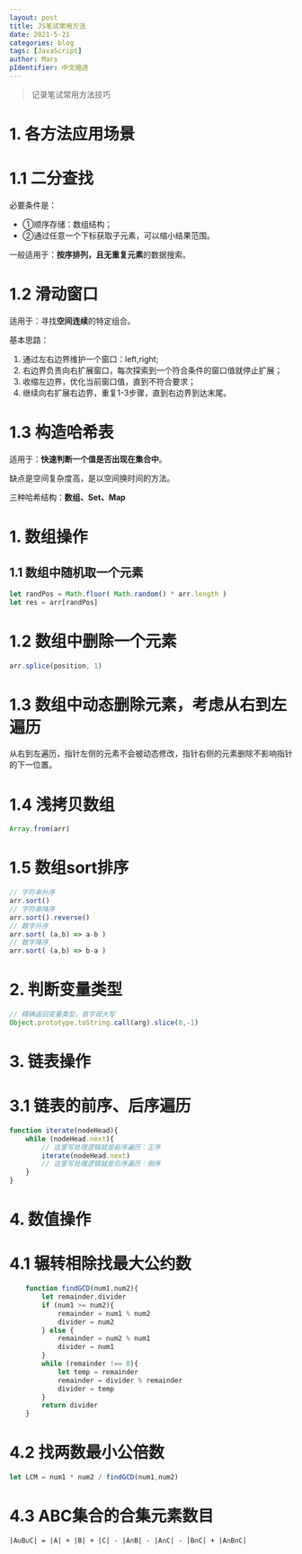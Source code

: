 ```yaml
---
layout: post
title: JS笔试常用方法
date: 2021-5-21
categories: blog
tags: [JavaScript]
author: Mars
pIdentifier: 中文缩进
---
```


> 记录笔试常用方法技巧
>


# 1. 各方法应用场景

# 1.1 二分查找

必要条件是：

- ①顺序存储：数组结构；
- ②通过任意一个下标获取子元素，可以缩小结果范围。

一般适用于：**按序排列，且无重复元素**的数据搜索。

# 1.2 滑动窗口

适用于：寻找**空间连续**的特定组合。

基本思路：

1. 通过左右边界维护一个窗口：left,right;
2. 右边界负责向右扩展窗口，每次探索到一个符合条件的窗口值就停止扩展；
3. 收缩左边界，优化当前窗口值，直到不符合要求；
4. 继续向右扩展右边界，重复1-3步骤，直到右边界到达末尾。

# 1.3 构造哈希表

适用于：**快速判断一个值是否出现在集合中**。

缺点是空间复杂度高，是以空间换时间的方法。

三种哈希结构：**数组、Set、Map**

# 1. 数组操作

## 1.1 数组中随机取一个元素

```js
let randPos = Math.floor( Math.random() * arr.length )
let res = arr[randPos]
```

# 1.2 数组中删除一个元素

```js
arr.splice(position, 1)
```

# 1.3 数组中动态删除元素，考虑从右到左遍历

从右到左遍历，指针左侧的元素不会被动态修改，指针右侧的元素删除不影响指针的下一位置。

# 1.4 浅拷贝数组

```js
Array.from(arr)
```

# 1.5 数组sort排序

```js
// 字符串升序
arr.sort()
// 字符串降序
arr.sort().reverse()
// 数字升序
arr.sort( (a,b) => a-b )
// 数字降序
arr.sort( (a,b) => b-a )
```

# 2. 判断变量类型

```js
// 精确返回变量类型，首字母大写
Object.prototype.toString.call(arg).slice(8,-1)
```

# 3. 链表操作

# 3.1 链表的前序、后序遍历

```js
function iterate(nodeHead){
    while (nodeHead.next){
        // 这里写处理逻辑就是前序遍历：正序
        iterate(nodeHead.next)
        // 这里写处理逻辑就是后序遍历：倒序
    }
}
```

# 4. 数值操作

# 4.1 辗转相除找最大公约数

```js
    function findGCD(num1,num2){
        let remainder,divider
        if (num1 >= num2){
            remainder = num1 % num2
            divider = num2
        } else {
            remainder = num2 % num1
            divider = num1
        }
        while (remainder !== 0){
            let temp = remainder
            remainder = divider % remainder
            divider = temp
        }
        return divider
    }
```

# 4.2 找两数最小公倍数

```js
let LCM = num1 * num2 / findGCD(num1,num2)
```

# 4.3 ABC集合的合集元素数目

`|A∪B∪C| = |A| + |B| + |C| - |A∩B| - |A∩C| - |B∩C| + |A∩B∩C|`
